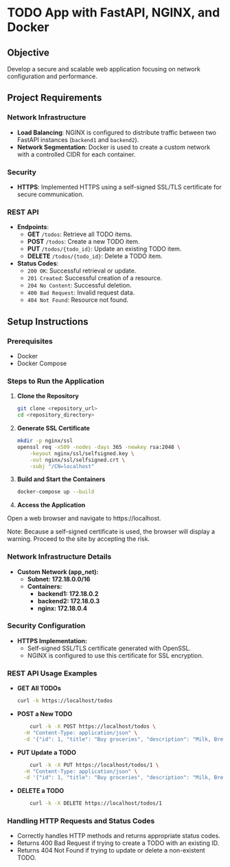# TODO App with FastAPI, NGINX, and Docker

## Objective

Develop a secure and scalable web application focusing on network configuration and performance.

## Project Requirements

### Network Infrastructure

- **Load Balancing**: NGINX is configured to distribute traffic between two FastAPI instances (`backend1` and `backend2`).
- **Network Segmentation**: Docker is used to create a custom network with a controlled CIDR for each container.

### Security

- **HTTPS**: Implemented HTTPS using a self-signed SSL/TLS certificate for secure communication.

### REST API

- **Endpoints**:
  - **GET** `/todos`: Retrieve all TODO items.
  - **POST** `/todos`: Create a new TODO item.
  - **PUT** `/todos/{todo_id}`: Update an existing TODO item.
  - **DELETE** `/todos/{todo_id}`: Delete a TODO item.
- **Status Codes**:
  - `200 OK`: Successful retrieval or update.
  - `201 Created`: Successful creation of a resource.
  - `204 No Content`: Successful deletion.
  - `400 Bad Request`: Invalid request data.
  - `404 Not Found`: Resource not found.

## Setup Instructions

### Prerequisites

- Docker
- Docker Compose

### Steps to Run the Application

1. **Clone the Repository**

   ```bash
   git clone <repository_url>
   cd <repository_directory>
   ```

2. **Generate SSL Certificate**

    ```bash
    mkdir -p nginx/ssl
    openssl req -x509 -nodes -days 365 -newkey rsa:2048 \
        -keyout nginx/ssl/selfsigned.key \
        -out nginx/ssl/selfsigned.crt \
        -subj "/CN=localhost"
    ```

3. **Build and Start the Containers**

    ```bash
    docker-compose up --build
    ```

4. **Access the Application**

Open a web browser and navigate to https://localhost.

Note: Because a self-signed certificate is used, the browser will display a warning. Proceed to the site by accepting the risk.

### Network Infrastructure Details
- **Custom Network (app_net):**
    - **Subnet: 172.18.0.0/16**
    - **Containers:**
        - **backend1: 172.18.0.2**
        - **backend2: 172.18.0.3**
        - **nginx: 172.18.0.4**
### Security Configuration
- **HTTPS Implementation:**
    - Self-signed SSL/TLS certificate generated with OpenSSL.
    - NGINX is configured to use this certificate for SSL encryption.

### REST API Usage Examples

- **GET All TODOs**
    ```bash
    curl -k https://localhost/todos
    ```
- **POST a New TODO**
    ```bash 
        curl -k -X POST https://localhost/todos \
      -H "Content-Type: application/json" \
      -d '{"id": 1, "title": "Buy groceries", "description": "Milk, Bread, Eggs"}'
    ```
- **PUT Update a TODO**
    ```bash
        curl -k -X PUT https://localhost/todos/1 \
      -H "Content-Type: application/json" \
      -d '{"id": 1, "title": "Buy groceries", "description": "Milk, Bread, Eggs, Cheese"}'
    ```
- **DELETE a TODO**
    ```bash
        curl -k -X DELETE https://localhost/todos/1
    ```

### Handling HTTP Requests and Status Codes
- Correctly handles HTTP methods and returns appropriate status codes.
- Returns 400 Bad Request if trying to create a TODO with an existing ID.
- Returns 404 Not Found if trying to update or delete a non-existent TODO.


